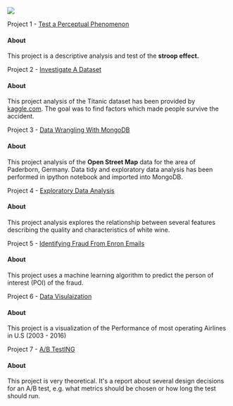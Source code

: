 ![](https://media.giphy.com/media/1jajRMyzk2jySFrJoY/giphy.gif)

Project 1 - [Test a Perceptual Phenomenon](https://github.com/2series/Data-Analyst-Professional/tree/master/Project%201%20-%20Test%20A%20Perceptual%20Phenomenon)
#### About
This project is a descriptive analysis and test of the **stroop effect.**

Project 2 - [Investigate A Dataset](https://github.com/2series/Data-Analyst-Professional/tree/master/Project%202%20-%20Investigate%20A%20Dataset)
#### About
This project analysis of the Titanic dataset has been provided by [kaggle.com](http://www.kaggle.com). The goal was to find factors which made people survive the accident.

Project 3 - [Data Wrangling With MongoDB](https://github.com/2series/Data-Analyst-Professional/tree/master/Project%203%20-%20Data%20Wrangling%20With%20MongoDB)
#### About
This project analysis of the **Open Street Map** data for the area of Paderborn, Germany. Data tidy and exploratory data analysis has been performed in ipython notebook and imported into MongoDB.

Project 4 - [Exploratory Data Analysis](https://github.com/2series/Data-Analyst-Professional/tree/master/Project%204%20-%20Exploratory%20Data%20Analysis)
#### About
This project analysis explores the relationship between several features describing the quality and characteristics of white wine.

Project 5 - [Identifying Fraud From Enron Emails](https://github.com/2series/Data-Analyst-Professional/tree/master/Project%205%20-%20Identifying%20Fraud%20From%20ENRON%20Emails)
#### About
This project uses a machine learning algorithm to predict the person of interest (POI) of the fraud.

Project 6 - [Data Visulaization](https://github.com/2series/Data-Analyst-Professional/tree/master/Project%206%20-%20Data%20Visualization)
#### About
This project is a visualization of the Performance of most operating Airlines in U.S (2003 - 2016)

Project 7 - [A/B TestING](https://github.com/2series/Data-Analyst-Professional/tree/master/Project%207%20-%20AB%20Testing)
#### About
This project is very theoretical. It's a report about several design decisions for an A/B test, e.g. what metrics should be chosen or how long the test should run.

